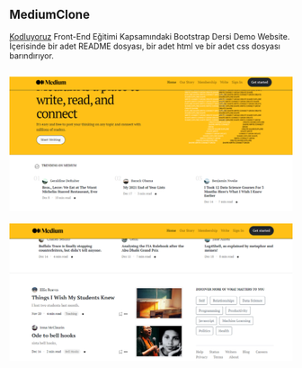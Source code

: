 ## MediumClone
[Kodluyoruz](https://kodluyoruz.org) Front-End Eğitimi Kapsamındaki Bootstrap Dersi Demo Website.
İçerisinde bir adet README dosyası, bir adet html ve bir adet css dosyası barındırıyor.

![Medium Clone](MediumClone1.png)
---
![Medium Clone](MediumClone2.png)